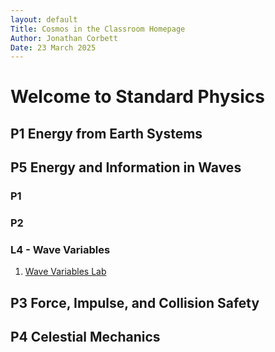 ```yaml
---
layout: default
Title: Cosmos in the Classroom Homepage
Author: Jonathan Corbett
Date: 23 March 2025
---
```

# Welcome to Standard Physics

## P1 Energy from Earth Systems


## P5 Energy and Information in Waves

### P1
### P2
### L4 - Wave Variables
1. [Wave Variables Lab]


## P3 Force, Impulse, and Collision Safety


## P4 Celestial Mechanics

<!-- Definitions -->

[Wave Variables Lab]: ./p5l4_wave_variables